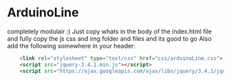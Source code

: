 # ArduinoLine
completely modulair :)
Just copy whats in the body of the index.html file and fully copy the js css and img folder and files and its good to go
Also add the following somewhere in your header:
```html
    <link rel="stylesheet" type="text/css" href="css/arduinoLine.css">
    <script src="jquery-3.4.1.min.js"></script>
    <script src="https://ajax.googleapis.com/ajax/libs/jquery/3.4.1/jquery.min.js"></script>
```

